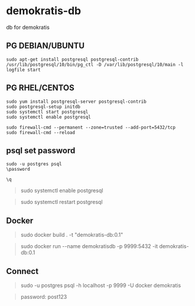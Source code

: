 # demokratis-db
db for demokratis


## PG DEBIAN/UBUNTU
```
sudo apt-get install postgresql postgresql-contrib
/usr/lib/postgresql/10/bin/pg_ctl -D /var/lib/postgresql/10/main -l logfile start
```

## PG RHEL/CENTOS

```
sudo yum install postgresql-server postgresql-contrib
sudo postgresql-setup initdb
sudo systemctl start postgresql
sudo systemctl enable postgresql

sudo firewall-cmd --permanent --zone=trusted --add-port=5432/tcp
sudo firewall-cmd --reload
```

## psql set password

```
sudo -u postgres psql
\password

\q
```


> sudo systemctl enable postgresql

> sudo systemctl restart postgresql

## Docker


> sudo docker build . -t "demokratis-db:0.1"

> sudo docker run --name demokratisdb -p 9999:5432 -it demokratis-db:0.1



## Connect 

> sudo -u postgres psql -h localhost -p 9999 -U docker demokratis
 
> password: post123